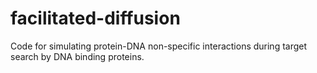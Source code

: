 # facilitated-diffusion
Code for simulating protein-DNA non-specific interactions during target search by DNA binding proteins. 
